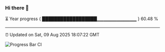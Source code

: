 ### Hi there 👋

⏳ Year progress { ██████████████████▁▁▁▁▁▁▁▁▁▁▁▁ } 60.48 %

---

⏰ Updated on Sat, 09 Aug 2025 18:07:22 GMT

![Progress Bar CI](https://github.com/liununu/liununu/workflows/Progress%20Bar%20CI/badge.svg)
